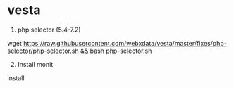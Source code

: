 # vesta
1. php selector (5.4-7.2)


wget https://raw.githubusercontent.com/webxdata/vesta/master/fixes/php-selector/php-selector.sh && bash php-selector.sh

2. Install monit

install
